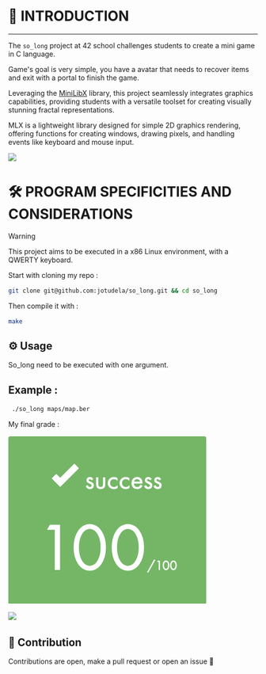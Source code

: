 # 🚀 INTRODUCTION

---

The `so_long` project at 42 school challenges students to create a mini game in C language.

Game's goal is very simple, you have a avatar that needs to recover items and exit with a portal to finish the game.

Leveraging the [MiniLibX](https://github.com/42Paris/minilibx-linux) library, this project seamlessly integrates graphics capabilities, providing students with a versatile toolset for creating visually stunning fractal representations.

MLX is a lightweight library designed for simple 2D graphics rendering, offering functions for creating windows, drawing pixels, and handling events like keyboard and mouse input.

![](https://raw.githubusercontent.com/andreasbm/readme/master/assets/lines/rainbow.png)

# 🛠️  PROGRAM SPECIFICITIES AND CONSIDERATIONS

> [!WARNING]
> This project aims to be executed in a x86 Linux environment, with a QWERTY keyboard.

Start with cloning my repo :
```bash
git clone git@github.com:jotudela/so_long.git && cd so_long
```

Then compile it with :
```bash
make
```

## ⚙️ Usage

So_long need to be executed with one argument.

Example :
-
 ```bash
  ./so_long maps/map.ber
 ```


My final grade :

![](imgs/100_percent.png)

![](https://raw.githubusercontent.com/andreasbm/readme/master/assets/lines/rainbow.png)

## 🤝 Contribution
Contributions are open, make a pull request or open an issue 🚀
